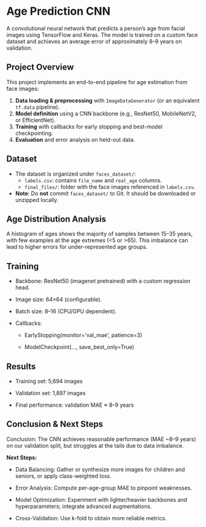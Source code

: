 # Age Prediction CNN

A convolutional neural network that predicts a person’s age from facial images using TensorFlow and Keras. The model is trained on a custom face dataset and achieves an average error of approximately 8–9 years on validation.

## Project Overview

This project implements an end-to-end pipeline for age estimation from face images:

1. **Data loading & preprocessing** with `ImageDataGenerator` (or an equivalent `tf.data` pipeline).  
2. **Model definition** using a CNN backbone (e.g., ResNet50, MobileNetV2, or EfficientNet).  
3. **Training** with callbacks for early stopping and best-model checkpointing.  
4. **Evaluation** and error analysis on held-out data.

## Dataset

- The dataset is organized under `faces_dataset/`:  
  - `labels.csv`: contains `file_name` and `real_age` columns.  
  - `final_files/`: folder with the face images referenced in `labels.csv`.  
- **Note**: Do **not** commit `faces_dataset/` to Git. It should be downloaded or unzipped locally.

## Age Distribution Analysis
A histogram of ages shows the majority of samples between 15–35 years, with few examples at the age extremes (<5 or >65). This imbalance can lead to higher errors for under-represented age groups.

## Training

- Backbone: ResNet50 (imagenet pretrained) with a custom regression head.

- Image size: 64×64 (configurable).

- Batch size: 8–16 (CPU/GPU dependent).

- Callbacks:

  - EarlyStopping(monitor='val_mae', patience=3)

  - ModelCheckpoint(..., save_best_only=True)
 
## Results

- Training set: 5,694 images

- Validation set: 1,897 images

- Final performance: validation MAE ≈ 8–9 years

## Conclusion & Next Steps

Conclusion: The CNN achieves reasonable performance (MAE ~8–9 years) on our validation split, but struggles at the tails due to data imbalance.

**Next Steps:**

- Data Balancing: Gather or synthesize more images for children and seniors, or apply class-weighted loss.

- Error Analysis: Compute per-age-group MAE to pinpoint weaknesses.

- Model Optimization: Experiment with lighter/heavier backbones and hyperparameters; integrate advanced augmentations.

- Cross-Validation: Use k-fold to obtain more reliable metrics.





